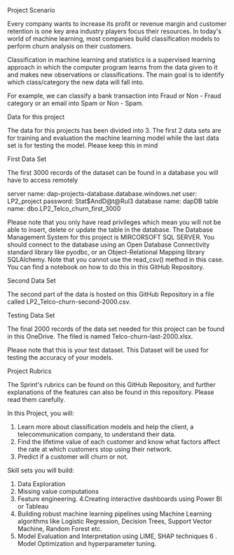 Project Scenario

Every company wants to increase its profit or revenue margin and customer retention is one key area industry players focus their resources. In today's world of machine learning, most companies build classification models to perform churn analysis on their customers. 

Classification in machine learning and statistics is a supervised learning approach in which the computer program learns from the data given to it and makes new observations or classifications. The main goal is to identify which class/category the new data will fall into. 

For example, we can classify a bank transaction into Fraud or Non - Fraud category or an email into Spam or Non - Spam.



Data for this project

The data for this projects has been divided into 3. The first 2 data sets are for training and evaluation the machine learning model  while the last data set is for testing the model. Please keep this in mind



First Data Set

The first 3000 records of the dataset can be found in a database you will have to access remotely



server name: dap-projects-database.database.windows.net
user: LP2_project
password: Stat$AndD@t@Rul3
database name: dapDB
table name: dbo.LP2_Telco_churn_first_3000


Please note that you only have read privileges which mean you will not be able to insert, delete or update the table in the database. The Database Management System for this project is MIRCORSOFT SQL SERVER. You should connect to the database using an Open Database Connectivity standard library like pyodbc, or an Object-Relational Mapping library SQLAlchemy. Note that you cannot use the read_csv() method in this case. You can find a notebook on how to do this in this GitHub Repository.



Second Data Set

The second part of the data is hosted on this GitHub Repository in a file called LP2_Telco-churn-second-2000.csv. 



Testing Data Set

The final 2000 records of the data set needed for this project can be found in this OneDrive. The filed is named Telco-churn-last-2000.xlsx. 

Please note that this is your test dataset. This Dataset will be used for testing the accuracy of your models. 



Project Rubrics

The Sprint's rubrics can be found on this GitHub Repository, and further explanations of the features can also be found in this repository. Please read them carefully.



In this Project, you will: 

1. Learn more about classification models and help the client, a telecommunication company, to understand their data.
2. Find the lifetime value of each customer and know what factors affect the rate at which customers stop using their network.
3. Predict if a customer will churn or not.
 
Skill sets you will build:
1. Data Exploration
2. Missing value computations
3. Feature engineering.
4.Creating interactive dashboards using Power BI or Tableau
4. Building robust machine learning pipelines using Machine Learning algorithms like Logistic Regression, Decision Trees, Support Vector Machine, Random Forest etc.
5. Model Evaluation and Interpretation using LIME, SHAP techniques
6 . Model Optimization and hyperparameter tuning.
